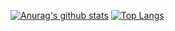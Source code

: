 [![Anurag's github stats](https://github-readme-stats.vercel.app/api?username=cho-hadam&show_icons=true)](https://github.com/anuraghazra/github-readme-stats)
[![Top Langs](https://github-readme-stats.vercel.app/api/top-langs/?username=cho-hadam)](https://github.com/anuraghazra/github-readme-stats)
